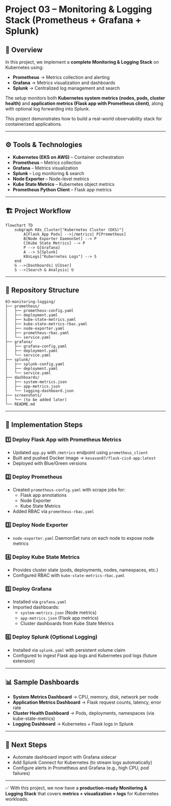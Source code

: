 # Project 03 – Monitoring & Logging Stack (Prometheus + Grafana + Splunk)

## 📌 Overview  
In this project, we implement a **complete Monitoring & Logging Stack** on Kubernetes using:  
- **Prometheus** → Metrics collection and alerting  
- **Grafana** → Metrics visualization and dashboards  
- **Splunk** → Centralized log management and search  

The setup monitors both **Kubernetes system metrics (nodes, pods, cluster health)** and **application metrics (Flask app with Prometheus client)**, along with optional log forwarding into Splunk.  

This project demonstrates how to build a real-world observability stack for containerized applications.  

---

## ⚙️ Tools & Technologies  
- **Kubernetes (EKS on AWS)** – Container orchestration  
- **Prometheus** – Metrics collection  
- **Grafana** – Metrics visualization  
- **Splunk** – Log monitoring & search  
- **Node Exporter** – Node-level metrics  
- **Kube State Metrics** – Kubernetes object metrics  
- **Prometheus Python Client** – Flask app metrics  

---

## 🏗️ Project Workflow  
```mermaid
flowchart TD
    subgraph K8s_Cluster["Kubernetes Cluster (EKS)"]
        A[Flask App Pods] -->|/metrics| P[Prometheus]
        B[Node Exporter DaemonSet] --> P
        C[Kube State Metrics] --> P
        P --> G[Grafana]
        A --> S[Splunk]
        K8sLogs["Kubernetes Logs"] --> S
    end
    G -->|Dashboards| U[User]
    S -->|Search & Analysis| U
```

---

## 📂 Repository Structure  
```
03-monitoring-logging/
├── prometheus/
│   ├── prometheus-config.yaml
│   ├── deployment.yaml
│   ├── kube-state-metrics.yaml
│   ├── kube-state-metrics-rbac.yaml
│   ├── node-exporter.yaml
│   ├── prometheus-rbac.yaml
│   └── service.yaml
├── grafana/
│   ├── grafana-config.yaml
│   ├── deployment.yaml
│   └── service.yaml
├── splunk/
│   ├── splunk-config.yaml
│   ├── deployment.yaml
│   └── service.yaml
├── dashboards/
│   ├── system-metrics.json
│   ├── app-metrics.json
│   └── logging-dashboard.json
├── screenshots/
│   └── (to be added later)
└── README.md
```

---

## 🚀 Implementation Steps  

### 1️⃣ Deploy Flask App with Prometheus Metrics  
- Updated `app.py` with `/metrics` endpoint using `prometheus_client`  
- Built and pushed Docker image → `kesavan07/flask-cicd-app:latest`  
- Deployed with Blue/Green versions  

### 2️⃣ Deploy Prometheus  
- Created `prometheus-config.yaml` with scrape jobs for:  
  - Flask app annotations  
  - Node Exporter  
  - Kube State Metrics  
- Added RBAC via `prometheus-rbac.yaml`  

### 3️⃣ Deploy Node Exporter  
- `node-exporter.yaml` DaemonSet runs on each node to expose node metrics  

### 4️⃣ Deploy Kube State Metrics  
- Provides cluster state (pods, deployments, nodes, namespaces, etc.)  
- Configured RBAC with `kube-state-metrics-rbac.yaml`  

### 5️⃣ Deploy Grafana  
- Installed via `grafana.yaml`  
- Imported dashboards:  
  - `system-metrics.json` (Node metrics)  
  - `app-metrics.json` (Flask app metrics)  
  - Cluster dashboards from Kube State Metrics  

### 6️⃣ Deploy Splunk (Optional Logging)  
- Installed via `splunk.yaml` with persistent volume claim  
- Configured to ingest Flask app logs and Kubernetes pod logs (future extension)  

---

## 📊 Sample Dashboards  
- **System Metrics Dashboard** → CPU, memory, disk, network per node  
- **Application Metrics Dashboard** → Flask request counts, latency, error rate  
- **Cluster Health Dashboard** → Pods, deployments, namespaces (via kube-state-metrics)  
- **Logging Dashboard** → Kubernetes + Flask logs in Splunk  

---

## 📝 Next Steps  
- Automate dashboard import with Grafana sidecar  
- Add Splunk Connect for Kubernetes (to stream logs automatically)  
- Configure alerts in Prometheus and Grafana (e.g., high CPU, pod failures)  

---

✅ With this project, we now have a **production-ready Monitoring & Logging Stack** that covers **metrics + visualization + logs** for Kubernetes workloads.  
